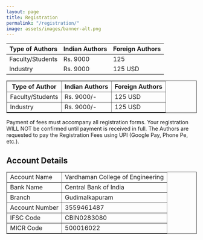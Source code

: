 ```yaml
---
layout: page
title: Registration
permalink: "/registration/"
image: assets/images/banner-alt.png
---
```

|Type of Authors|Indian Authors|Foreign Authors|
|---------------|--------------|---------------|
|Faculty/Students|Rs. 9000|125|USD|
|Industry|Rs. 9000|125 USD|


<table border="1">
<thead>
  <tr>
    <th>Type of Author</th>
    <th>Indian Authors</th>
	<th>Foreign Authors</th>
  </tr>
</thead>
<tbody>
  <tr>
    <td>Faculty/Students</td>
    <td>Rs. 9000/-</td>
	<td>125 USD</td>
  </tr>
  <tr>
    <td>Industry</td>
    <td>Rs. 9000/-</td>
	<td>125 USD</td>
  </tr>
</tbody>
</table>


Payment of fees must accompany all registration forms. Your registration WILL NOT be confirmed until payment is received in full. The Authors are requested to pay the Registration Fees using UPI (Google Pay, Phone Pe, etc.).


## Account Details

<table border="1">
<tbody>
  <tr>
    <td>Account Name</td>
    <td>Vardhaman College of Engineering</td>
  </tr>
  <tr>
  <tr>
    <td>Bank Name</td>
    <td>Central Bank of India</td>
  </tr>
  <tr>
    <td>Branch</td>
    <td>Gudimalkapuram</td>
  </tr>
  <tr>
    <td>Account Number</td>
    <td>3559461487</td>
  </tr>
  <tr>
    <td>IFSC Code</td>
    <td>CBIN0283080</td>
  </tr>
  <tr>
    <td>MICR Code</td>
    <td>500016022</td>
  </tr>
</tbody>
</table>
